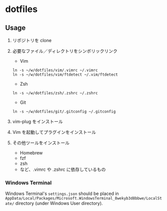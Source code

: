 # dotfiles

## Usage

1. リポジトリを clone

2. 必要なファイル／ディレクトリをシンボリックリンク

   * Vim
   ```
   ln -s ~/w/dotfiles/vim/.vimrc ~/.vimrc
   ln -s ~/w/dotfiles/vim/ftdetect ~/.vim/ftdetect
   ```

   * Zsh
   ```
   ln -s ~/w/dotfiles/zsh/.zshrc ~/.zshrc
   ```

   * Git
   ```
   ln -s ~/w/dotfiles/git/.gitconfig ~/.gitconfig
   ```

3. vim-plug をインストール

4. Vim を起動してプラグインをインストール

5. その他ツールをインストール
   * Homebrew
   * fzf
   * zsh
   * など、.vimrc や .zshrc に依存しているもの

### Windows Terminal

Windows Terminal's `settings.json` should be placed in `AppData/Local/Packages/Microsoft.WindowsTerminal_8wekyb3d8bbwe/LocalState/` directory (under Windows User directory).
